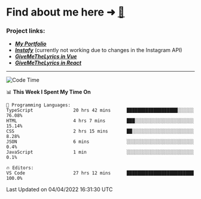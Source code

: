 # Find about me here ➜ [🧑](https://pauabella.dev)

### Project links:
- ***[My Portfolio](https://pauabella.dev)***
- ***[Instafy](https://instafy.me)*** (currently not working due to changes in the Instagram API)
- ***[GiveMeTheLyrics in Vue](https://lyrics.pauabella.dev)***
- ***[GiveMeTheLyrics in React](https://pauabella.dev/GiveMeTheLyrics)***

---
<!--START_SECTION:waka-->
![Code Time](http://img.shields.io/badge/Code%20Time-919%20hrs%2057%20mins-blue)

📊 **This Week I Spent My Time On** 

```text
💬 Programming Languages: 
TypeScript               20 hrs 42 mins      ███████████████████░░░░░░   76.08% 
HTML                     4 hrs 7 mins        ███░░░░░░░░░░░░░░░░░░░░░░   15.14% 
CSS                      2 hrs 15 mins       ██░░░░░░░░░░░░░░░░░░░░░░░   8.28% 
JSON                     6 mins              ░░░░░░░░░░░░░░░░░░░░░░░░░   0.4% 
JavaScript               1 min               ░░░░░░░░░░░░░░░░░░░░░░░░░   0.1%

🔥 Editors: 
VS Code                  27 hrs 12 mins      █████████████████████████   100.0%

```


 Last Updated on 04/04/2022 16:31:30 UTC
<!--END_SECTION:waka-->
